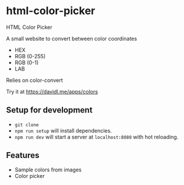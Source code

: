 # html-color-picker
HTML Color Picker

A small website to convert between color coordinates
* HEX
* RGB (0-255)
* RGB (0-1)
* LAB

Relies on color-convert

Try it at https://davidl.me/apps/colors

## Setup for development
* `git clone`
* `npm run setup` will install dependencies.
* `npm run dev` will start a server at `localhost:8080` with hot reloading.

## Features
* Sample colors from images
* Color picker

<!-- ## TODO
* Add locking on click to image sampling
 * With multiple sampling points
* Ability to save colors (to local storage on browser)
 * Export colors to csv
* Ability to generate color palettes (similar to coolors)
 * Save and export as csv
* Ability to create and edit colormaps -->
